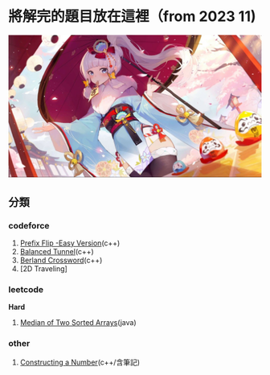 # 將解完的題目放在這裡（from 2023 11)
![](https://github.com/archie0732/c-solution/blob/main/picture/wp8352375-ayaka-desktop-wallpapers.jpg)

## 分類
### codeforce
1. [Prefix Flip -Easy Version](https://github.com/archie0732/c-solution/blob/main/Prefix%20Flip%20-Easy%20Version.md)(c++)
2. [Balanced Tunnel](https://github.com/archie0732/c-solution/blob/main/codeforce/Balanced%20Tunnel.md#balanced-tunnel)(c++)
3. [Berland Crossword](https://github.com/archie0732/c-solution/blob/main/codeforce/Berland%20Crossword.md)(c++)
4. [2D Traveling]
### leetcode 
**Hard**
1. [Median of Two Sorted Arrays](https://github.com/archie0732/c-solution/blob/main/leetcode/Median%20of%20Two%20Sorted%20Arrays.md)(java)

### other
1. [Constructing a Number](https://github.com/archie0732/c-solution/blob/main/other/Constructing%20a%20Number.md)(c++/含筆記)
